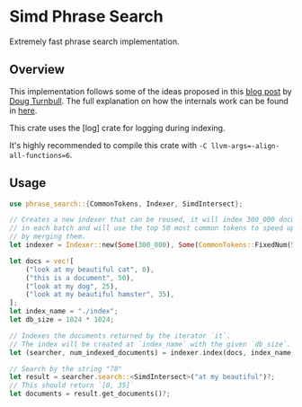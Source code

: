 # Simd Phrase Search

Extremely fast phrase search implementation.

## Overview

This implementation follows some of the ideas proposed in this 
[blog post](https://softwaredoug.com/blog/2024/01/21/search-array-phrase-algorithm) 
by [Doug Turnbull](https://softwaredoug.com/). The full explanation on how the internals
work can be found in [here](https://gab-menezes.github.io/2025/01/13/using-the-most-unhinged-avx-512-instruction-to-make-the-fastest-phrase-search-algo.html).

This crate uses the [log] crate for logging during indexing.

It's highly recommended to compile this crate with `-C llvm-args=-align-all-functions=6`.

## Usage

```rust
use phrase_search::{CommonTokens, Indexer, SimdIntersect};

// Creates a new indexer that can be reused, it will index 300_000 documents
// in each batch and will use the top 50 most common tokens to speed up the search,
// by merging them.
let indexer = Indexer::new(Some(300_000), Some(CommonTokens::FixedNum(50)));

let docs = vec![
    ("look at my beautiful cat", 0),
    ("this is a document", 50),
    ("look at my dog", 25),
    ("look at my beautiful hamster", 35),
];
let index_name = "./index";
let db_size = 1024 * 1024;

// Indexes the documents returned by the iterator `it`.
// The index will be created at `index_name` with the given `db_size`.
let (searcher, num_indexed_documents) = indexer.index(docs, index_name, db_size)?;

// Search by the string "78"
let result = searcher.search::<SimdIntersect>("at my beautiful")?;
// This should return `[0, 35]`
let documents = result.get_documents()?;
```